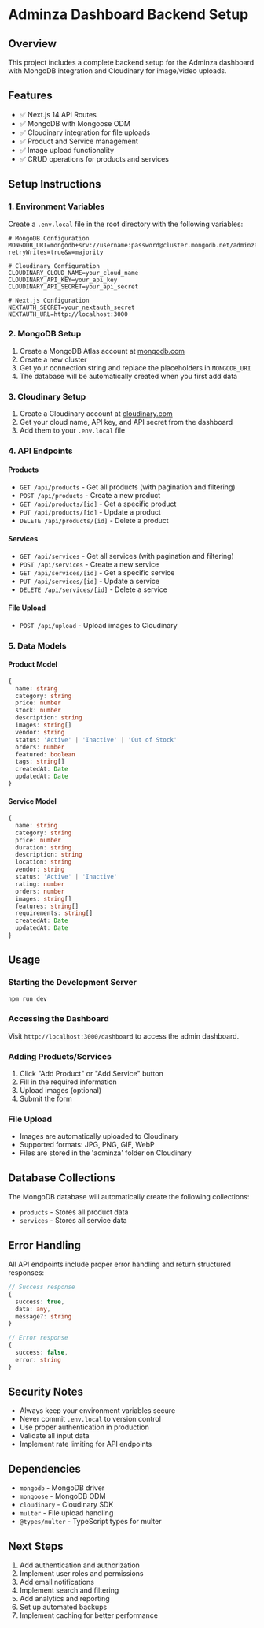 # Adminza Dashboard Backend Setup

## Overview

This project includes a complete backend setup for the Adminza dashboard with MongoDB integration and Cloudinary for image/video uploads.

## Features

- ✅ Next.js 14 API Routes
- ✅ MongoDB with Mongoose ODM
- ✅ Cloudinary integration for file uploads
- ✅ Product and Service management
- ✅ Image upload functionality
- ✅ CRUD operations for products and services

## Setup Instructions

### 1. Environment Variables

Create a `.env.local` file in the root directory with the following variables:

```env
# MongoDB Configuration
MONGODB_URI=mongodb+srv://username:password@cluster.mongodb.net/adminza?retryWrites=true&w=majority

# Cloudinary Configuration
CLOUDINARY_CLOUD_NAME=your_cloud_name
CLOUDINARY_API_KEY=your_api_key
CLOUDINARY_API_SECRET=your_api_secret

# Next.js Configuration
NEXTAUTH_SECRET=your_nextauth_secret
NEXTAUTH_URL=http://localhost:3000
```

### 2. MongoDB Setup

1. Create a MongoDB Atlas account at [mongodb.com](https://www.mongodb.com/atlas)
2. Create a new cluster
3. Get your connection string and replace the placeholders in `MONGODB_URI`
4. The database will be automatically created when you first add data

### 3. Cloudinary Setup

1. Create a Cloudinary account at [cloudinary.com](https://cloudinary.com)
2. Get your cloud name, API key, and API secret from the dashboard
3. Add them to your `.env.local` file

### 4. API Endpoints

#### Products

- `GET /api/products` - Get all products (with pagination and filtering)
- `POST /api/products` - Create a new product
- `GET /api/products/[id]` - Get a specific product
- `PUT /api/products/[id]` - Update a product
- `DELETE /api/products/[id]` - Delete a product

#### Services

- `GET /api/services` - Get all services (with pagination and filtering)
- `POST /api/services` - Create a new service
- `GET /api/services/[id]` - Get a specific service
- `PUT /api/services/[id]` - Update a service
- `DELETE /api/services/[id]` - Delete a service

#### File Upload

- `POST /api/upload` - Upload images to Cloudinary

### 5. Data Models

#### Product Model

```typescript
{
  name: string
  category: string
  price: number
  stock: number
  description: string
  images: string[]
  vendor: string
  status: 'Active' | 'Inactive' | 'Out of Stock'
  orders: number
  featured: boolean
  tags: string[]
  createdAt: Date
  updatedAt: Date
}
```

#### Service Model

```typescript
{
  name: string
  category: string
  price: number
  duration: string
  description: string
  location: string
  vendor: string
  status: 'Active' | 'Inactive'
  rating: number
  orders: number
  images: string[]
  features: string[]
  requirements: string[]
  createdAt: Date
  updatedAt: Date
}
```

## Usage

### Starting the Development Server

```bash
npm run dev
```

### Accessing the Dashboard

Visit `http://localhost:3000/dashboard` to access the admin dashboard.

### Adding Products/Services

1. Click "Add Product" or "Add Service" button
2. Fill in the required information
3. Upload images (optional)
4. Submit the form

### File Upload

- Images are automatically uploaded to Cloudinary
- Supported formats: JPG, PNG, GIF, WebP
- Files are stored in the 'adminza' folder on Cloudinary

## Database Collections

The MongoDB database will automatically create the following collections:

- `products` - Stores all product data
- `services` - Stores all service data

## Error Handling

All API endpoints include proper error handling and return structured responses:

```typescript
// Success response
{
  success: true,
  data: any,
  message?: string
}

// Error response
{
  success: false,
  error: string
}
```

## Security Notes

- Always keep your environment variables secure
- Never commit `.env.local` to version control
- Use proper authentication in production
- Validate all input data
- Implement rate limiting for API endpoints

## Dependencies

- `mongodb` - MongoDB driver
- `mongoose` - MongoDB ODM
- `cloudinary` - Cloudinary SDK
- `multer` - File upload handling
- `@types/multer` - TypeScript types for multer

## Next Steps

1. Add authentication and authorization
2. Implement user roles and permissions
3. Add email notifications
4. Implement search and filtering
5. Add analytics and reporting
6. Set up automated backups
7. Implement caching for better performance


